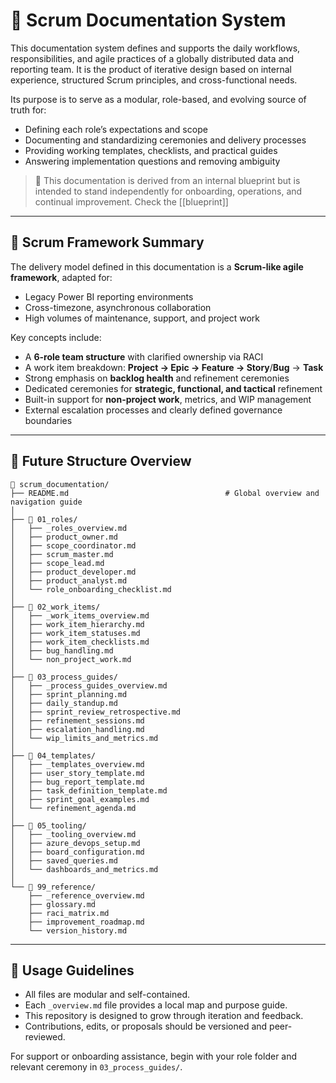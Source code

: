 # 📘 Scrum Documentation System

This documentation system defines and supports the daily workflows, responsibilities, and agile practices of a globally distributed data and reporting team. It is the product of iterative design based on internal experience, structured Scrum principles, and cross-functional needs.

Its purpose is to serve as a modular, role-based, and evolving source of truth for:

- Defining each role’s expectations and scope
- Documenting and standardizing ceremonies and delivery processes
- Providing working templates, checklists, and practical guides
- Answering implementation questions and removing ambiguity

> 📌 This documentation is derived from an internal blueprint but is intended to stand independently for onboarding, operations, and continual improvement.
> Check the [[blueprint]]

---

## 🔹 Scrum Framework Summary

The delivery model defined in this documentation is a **Scrum-like agile framework**, adapted for:

- Legacy Power BI reporting environments
- Cross-timezone, asynchronous collaboration
- High volumes of maintenance, support, and project work

Key concepts include:

- A **6-role team structure** with clarified ownership via RACI
- A work item breakdown: **Project → Epic → Feature → Story**/**Bug** → **Task**
- Strong emphasis on **backlog health** and refinement ceremonies
- Dedicated ceremonies for **strategic, functional, and tactical** refinement
- Built-in support for **non-project work**, metrics, and WIP management
- External escalation processes and clearly defined governance boundaries

---

## 🧭 Future Structure Overview

```
📁 scrum_documentation/
├── README.md                                   # Global overview and navigation guide
│
├── 📁 01_roles/
│   ├── _roles_overview.md
│   ├── product_owner.md
│   ├── scope_coordinator.md
│   ├── scrum_master.md
│   ├── scope_lead.md
│   ├── product_developer.md
│   ├── product_analyst.md
│   └── role_onboarding_checklist.md
│
├── 📁 02_work_items/
│   ├── _work_items_overview.md
│   ├── work_item_hierarchy.md
│   ├── work_item_statuses.md
│   ├── work_item_checklists.md
│   ├── bug_handling.md
│   └── non_project_work.md
│
├── 📁 03_process_guides/
│   ├── _process_guides_overview.md
│   ├── sprint_planning.md
│   ├── daily_standup.md
│   ├── sprint_review_retrospective.md
│   ├── refinement_sessions.md
│   ├── escalation_handling.md
│   └── wip_limits_and_metrics.md
│
├── 📁 04_templates/
│   ├── _templates_overview.md
│   ├── user_story_template.md
│   ├── bug_report_template.md
│   ├── task_definition_template.md
│   ├── sprint_goal_examples.md
│   └── refinement_agenda.md
│
├── 📁 05_tooling/
│   ├── _tooling_overview.md
│   ├── azure_devops_setup.md
│   ├── board_configuration.md
│   ├── saved_queries.md
│   └── dashboards_and_metrics.md
│
└── 📁 99_reference/
    ├── _reference_overview.md
    ├── glossary.md
    ├── raci_matrix.md
    ├── improvement_roadmap.md
    └── version_history.md
```

---

## 📎 Usage Guidelines

- All files are modular and self-contained.
- Each `_overview.md` file provides a local map and purpose guide.
- This repository is designed to grow through iteration and feedback.
- Contributions, edits, or proposals should be versioned and peer-reviewed.

For support or onboarding assistance, begin with your role folder and relevant ceremony in `03_process_guides/`.
